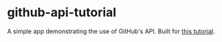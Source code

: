 # github-api-tutorial
A simple app demonstrating the use of GitHub's API. Built for [this tutorial](https://mmikael.com/post/github-api-tutorial/).
